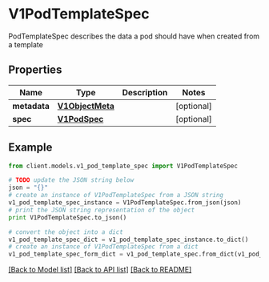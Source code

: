 # V1PodTemplateSpec

PodTemplateSpec describes the data a pod should have when created from a template

## Properties
Name | Type | Description | Notes
------------ | ------------- | ------------- | -------------
**metadata** | [**V1ObjectMeta**](V1ObjectMeta.md) |  | [optional] 
**spec** | [**V1PodSpec**](V1PodSpec.md) |  | [optional] 

## Example

```python
from client.models.v1_pod_template_spec import V1PodTemplateSpec

# TODO update the JSON string below
json = "{}"
# create an instance of V1PodTemplateSpec from a JSON string
v1_pod_template_spec_instance = V1PodTemplateSpec.from_json(json)
# print the JSON string representation of the object
print V1PodTemplateSpec.to_json()

# convert the object into a dict
v1_pod_template_spec_dict = v1_pod_template_spec_instance.to_dict()
# create an instance of V1PodTemplateSpec from a dict
v1_pod_template_spec_form_dict = v1_pod_template_spec.from_dict(v1_pod_template_spec_dict)
```
[[Back to Model list]](../README.md#documentation-for-models) [[Back to API list]](../README.md#documentation-for-api-endpoints) [[Back to README]](../README.md)


